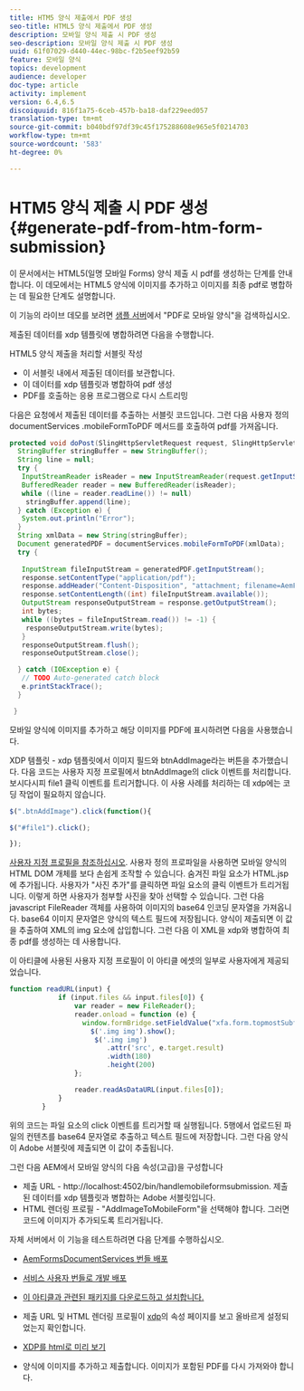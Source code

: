 ```yaml
---
title: HTM5 양식 제출에서 PDF 생성
seo-title: HTML5 양식 제출에서 PDF 생성
description: 모바일 양식 제출 시 PDF 생성
seo-description: 모바일 양식 제출 시 PDF 생성
uuid: 61f07029-d440-44ec-98bc-f2b5eef92b59
feature: 모바일 양식
topics: development
audience: developer
doc-type: article
activity: implement
version: 6.4,6.5
discoiquuid: 816f1a75-6ceb-457b-ba18-daf229eed057
translation-type: tm+mt
source-git-commit: b040bdf97df39c45f175288608e965e5f0214703
workflow-type: tm+mt
source-wordcount: '583'
ht-degree: 0%

---
```



# HTM5 양식 제출 시 PDF 생성 {#generate-pdf-from-htm-form-submission}

이 문서에서는 HTML5(일명 모바일 Forms) 양식 제출 시 pdf를 생성하는 단계를 안내합니다. 이 데모에서는 HTML5 양식에 이미지를 추가하고 이미지를 최종 pdf로 병합하는 데 필요한 단계도 설명합니다.

이 기능의 라이브 데모를 보려면 [샘플 서버](https://forms.enablementadobe.com/content/samples/samples.html?query=0)에서 &quot;PDF로 모바일 양식&quot;을 검색하십시오.

제출된 데이터를 xdp 템플릿에 병합하려면 다음을 수행합니다.

HTML5 양식 제출을 처리할 서블릿 작성

* 이 서블릿 내에서 제출된 데이터를 보관합니다.
* 이 데이터를 xdp 템플릿과 병합하여 pdf 생성
* PDF를 호출하는 응용 프로그램으로 다시 스트리밍

다음은 요청에서 제출된 데이터를 추출하는 서블릿 코드입니다. 그런 다음 사용자 정의 documentServices .mobileFormToPDF 메서드를 호출하여 pdf를 가져옵니다.

```java
protected void doPost(SlingHttpServletRequest request, SlingHttpServletResponse response) {
  StringBuffer stringBuffer = new StringBuffer();
  String line = null;
  try {
   InputStreamReader isReader = new InputStreamReader(request.getInputStream(), "UTF-8");
   BufferedReader reader = new BufferedReader(isReader);
   while ((line = reader.readLine()) != null)
    stringBuffer.append(line);
  } catch (Exception e) {
   System.out.println("Error");
  }
  String xmlData = new String(stringBuffer);
  Document generatedPDF = documentServices.mobileFormToPDF(xmlData);
  try {
   
   InputStream fileInputStream = generatedPDF.getInputStream();
   response.setContentType("application/pdf");
   response.addHeader("Content-Disposition", "attachment; filename=AemFormsRocks.pdf");
   response.setContentLength((int) fileInputStream.available());
   OutputStream responseOutputStream = response.getOutputStream();
   int bytes;
   while ((bytes = fileInputStream.read()) != -1) {
    responseOutputStream.write(bytes);
   }
   responseOutputStream.flush();
   responseOutputStream.close();

  } catch (IOException e) {
   // TODO Auto-generated catch block
   e.printStackTrace();
  }

 }
```

모바일 양식에 이미지를 추가하고 해당 이미지를 PDF에 표시하려면 다음을 사용했습니다.

XDP 템플릿 - xdp 템플릿에서 이미지 필드와 btnAddImage라는 버튼을 추가했습니다. 다음 코드는 사용자 지정 프로필에서 btnAddImage의 click 이벤트를 처리합니다. 보시다시피 file1 클릭 이벤트를 트리거합니다. 이 사용 사례를 처리하는 데 xdp에는 코딩 작업이 필요하지 않습니다.

```javascript
$(".btnAddImage").click(function(){

$("#file1").click();

});
```

[사용자 지정 프로필을 참조하십시오](https://helpx.adobe.com/livecycle/help/mobile-forms/creating-profile.html#CreatingCustomProfiles). 사용자 정의 프로파일을 사용하면 모바일 양식의 HTML DOM 개체를 보다 손쉽게 조작할 수 있습니다. 숨겨진 파일 요소가 HTML.jsp에 추가됩니다. 사용자가 &quot;사진 추가&quot;를 클릭하면 파일 요소의 클릭 이벤트가 트리거됩니다. 이렇게 하면 사용자가 첨부할 사진을 찾아 선택할 수 있습니다. 그런 다음 javascript FileReader 객체를 사용하여 이미지의 base64 인코딩 문자열을 가져옵니다. base64 이미지 문자열은 양식의 텍스트 필드에 저장됩니다. 양식이 제출되면 이 값을 추출하여 XML의 img 요소에 삽입합니다. 그런 다음 이 XML을 xdp와 병합하여 최종 pdf를 생성하는 데 사용합니다.

이 아티클에 사용된 사용자 지정 프로필이 이 아티클 에셋의 일부로 사용자에게 제공되었습니다.

```javascript
function readURL(input) {
            if (input.files && input.files[0]) {
                var reader = new FileReader();
                reader.onload = function (e) {
                  window.formBridge.setFieldValue("xfa.form.topmostSubform.Page1.base64image",reader.result);
                    $('.img img').show();
                     $('.img img')
                        .attr('src', e.target.result)
                        .width(180)
                        .height(200)
                };

                reader.readAsDataURL(input.files[0]);
            }
        }
```

위의 코드는 파일 요소의 click 이벤트를 트리거할 때 실행됩니다. 5행에서 업로드된 파일의 컨텐츠를 base64 문자열로 추출하고 텍스트 필드에 저장합니다. 그런 다음 양식이 Adobe 서블릿에 제출되면 이 값이 추출됩니다.

그런 다음 AEM에서 모바일 양식의 다음 속성(고급)을 구성합니다

* 제출 URL - http://localhost:4502/bin/handlemobileformsubmission. 제출된 데이터를 xdp 템플릿과 병합하는 Adobe 서블릿입니다.
* HTML 렌더링 프로필 - &quot;AddImageToMobileForm&quot;을 선택해야 합니다. 그러면 코드에 이미지가 추가되도록 트리거됩니다.

자체 서버에서 이 기능을 테스트하려면 다음 단계를 수행하십시오.

* [AemFormsDocumentServices 번들 배포](/help/forms/assets/common-osgi-bundles/AEMFormsDocumentServices.core-1.0-SNAPSHOT.jar)

* [서비스 사용자 번들로 개발 배포](/help/forms/assets/common-osgi-bundles/DevelopingWithServiceUser.jar)

* [이 아티클과 관련된 패키지를 다운로드하고 설치합니다.](assets/pdf-from-mobile-form-submission.zip)

* 제출 URL 및 HTML 렌더링 프로필이 [xdp](http://localhost:4502/libs/fd/fm/gui/content/forms/formmetadataeditor.html/content/dam/formsanddocuments/schengen.xdp)의 속성 페이지를 보고 올바르게 설정되었는지 확인합니다.

* [XDP를 html로 미리 보기](http://localhost:4502/content/dam/formsanddocuments/schengen.xdp/jcr:content)

* 양식에 이미지를 추가하고 제출합니다. 이미지가 포함된 PDF를 다시 가져와야 합니다.

